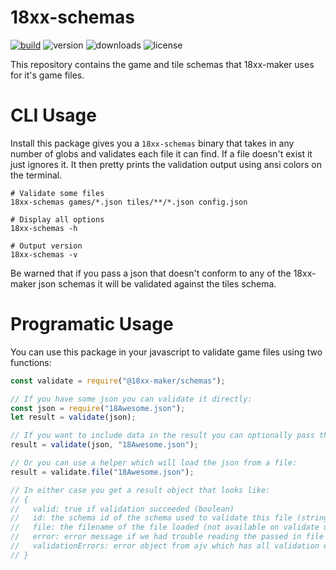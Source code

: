 # 18xx-schemas

[![build](https://travis-ci.org/18xx-maker/schemas.svg?branch=master)](https://travis-ci.org/18xx-maker/schemas)
![version](https://img.shields.io/npm/v/@18xx-maker/schemas)
![downloads](https://img.shields.io/npm/dt/@18xx-maker/schemas)
![license](https://img.shields.io/npm/l/@18xx-maker/schemas)

This repository contains the game and tile schemas that 18xx-maker uses for it's
game files.

# CLI Usage

Install this package gives you a `18xx-schemas` binary that takes in any number
of globs and validates each file it can find. If a file doesn't exist it just
ignores it. It then pretty prints the validation output using ansi colors on the
terminal.

```shell
# Validate some files
18xx-schemas games/*.json tiles/**/*.json config.json

# Display all options
18xx-schemas -h

# Output version
18xx-schemas -v
```

Be warned that if you pass a json that doesn't conform to any of the 18xx-maker
json schemas it will be validated against the tiles schema.

# Programatic Usage

You can use this package in your javascript to validate game files using two
functions:

```javascript
const validate = require("@18xx-maker/schemas");

// If you have some json you can validate it directly:
const json = require("18Awesome.json");
let result = validate(json);

// If you want to include data in the result you can optionally pass the file used:
result = validate(json, "18Awesome.json");

// Or you can use a helper which will load the json from a file:
result = validate.file("18Awesome.json");

// In either case you get a result object that looks like:
// {
//   valid: true if validation succeeded (boolean)
//   id: the schema id of the schema used to validate this file (string)
//   file: the filename of the file loaded (not available on validate unless you pass it in) (string)
//   error: error message if we had trouble reading the passed in file (only on validate.file) (string)
//   validationErrors: error object from ajv which has all validation errors in it (object)
// }
```
